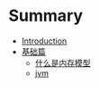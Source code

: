 # Summary

* [Introduction](README.md)
* [基础篇](chapter1.md)
   * [什么是内存模型](shi_yao_shi_nei_cun_mo_xing.md)
   * [jvm](jvm.md)

